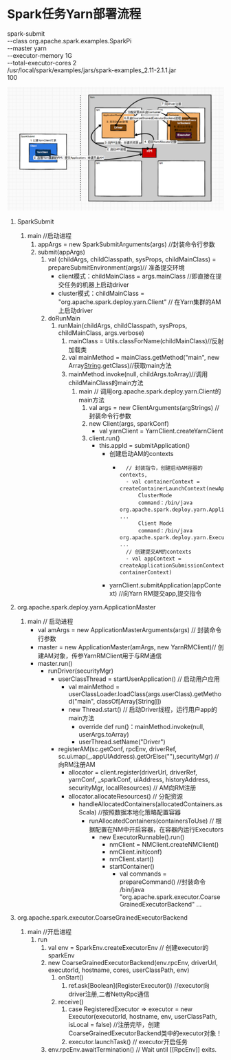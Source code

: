 # Spark任务Yarn部署流程

spark-submit \
--class org.apache.spark.examples.SparkPi \
--master yarn \
--executor-memory 1G \
--total-executor-cores 2 \
/usr/local/spark/examples/jars/spark-examples_2.11-2.1.1.jar \
100

![Spark在Yarn上的部署流程](./images/Spark在Yarn上的部署流程.PNG)

1. SparkSubmit
    1. main //启动进程
        1. appArgs = new SparkSubmitArguments(args) //封装命令行参数
        1. submit(appArgs)
            1. val (childArgs, childClasspath, sysProps, childMainClass) = prepareSubmitEnvironment(args)// 准备提交环境
                - client模式：childMainClass = args.mainClass //即直接在提交任务的机器上启动driver
                - cluster模式：childMainClass = "org.apache.spark.deploy.yarn.Client" // 在Yarn集群的AM上启动driver
            1. doRunMain
                1. runMain(childArgs, childClasspath, sysProps, childMainClass, args.verbose)
                    1. mainClass = Utils.classForName(childMainClass)//反射加载类
                    1. val mainMethod = mainClass.getMethod("main", new Array[String](0).getClass)//获取main方法
                    1. mainMethod.invoke(null, childArgs.toArray)//调用childMainClass的main方法
                        1. main // 调用org.apache.spark.deploy.yarn.Client的main方法
                            1. val args = new ClientArguments(argStrings) // 封装命令行参数
                            1. new Client(args, sparkConf)
                                - val yarnClient = YarnClient.createYarnClient
                            1. client.run()
                                - this.appId = submitApplication()
                                    - 创建启动AM的contexts
                                        - ```
                                            // 封装指令，创建启动AM容器的contexts, 
                                            - val containerContext = createContainerLaunchContext(newAppResponse)
                                                ClusterMode
                                                command：/bin/java org.apache.spark.deploy.yarn.ApplicationMaster ...
                                                Client Mode
                                                command：/bin/java org.apache.spark.deploy.yarn.ExecutorLauncher ...
                                            // 创建提交AM的contexts
                                            - val appContext = createApplicationSubmissionContext(newApp, containerContext)
                                          ```
                                    - yarnClient.submitApplication(appContext) //向Yarn RM提交app,提交指令

1. org.apache.spark.deploy.yarn.ApplicationMaster
    1. main // 启动进程
        - val amArgs = new ApplicationMasterArguments(args) // 封装命令行参数
        - master = new ApplicationMaster(amArgs, new YarnRMClient)// 创建AM对象，传参YarnRMClient用于与RM通信
        - master.run()
            - runDriver(securityMgr)
                - userClassThread = startUserApplication() // 启动用户应用
                    - val mainMethod = userClassLoader.loadClass(args.userClass).getMethod("main", classOf[Array[String]])
                    - new Thread.start() // 启动Driver线程，运行用户app的main方法
                        - override def run()：mainMethod.invoke(null, userArgs.toArray)
                        - userThread.setName("Driver")
                - registerAM(sc.getConf, rpcEnv, driverRef, sc.ui.map(_.appUIAddress).getOrElse(""),securityMgr) //向RM注册AM
                    - allocator = client.register(driverUrl,
                            driverRef,
                            yarnConf,
                            _sparkConf,
                            uiAddress,
                            historyAddress,
                            securityMgr,
                            localResources) // AM向RM注册
                    - allocator.allocateResources() // 分配资源
                        - handleAllocatedContainers(allocatedContainers.asScala) //按照数据本地化策略配置容器
                            - runAllocatedContainers(containersToUse) // 根据配置在NM中开启容器，在容器内运行Executors
                                - new ExecutorRunnable().run()
                                    - nmClient = NMClient.createNMClient()  
                                    - nmClient.init(conf)  
                                    - nmClient.start()  
                                    - startContainer()  
                                        - val commands = prepareCommand() //封装命令
                                        /bin/java "org.apache.spark.executor.CoarseGrainedExecutorBackend" ...

1. org.apache.spark.executor.CoarseGrainedExecutorBackend
    1. main //开启进程
        1. run
            1. val env = SparkEnv.createExecutorEnv // 创建executor的sparkEnv
            1. new CoarseGrainedExecutorBackend(env.rpcEnv, driverUrl, executorId, hostname, cores, userClassPath, env)
                1. onStart()
                    1. ref.ask\[Boolean](RegisterExecutor()) //executor向driver注册,二者NettyRpc通信
                1. receive() 
                    1. case RegisteredExecutor => executor = new Executor(executorId, hostname, env,
                     userClassPath, isLocal = false) //注册完毕，创建CoarseGrainedExecutorBackend类中的executor对象！
                    1. executor.launchTask() // executor开启任务
            1. env.rpcEnv.awaitTermination() // Wait until [[RpcEnv]] exits.
               